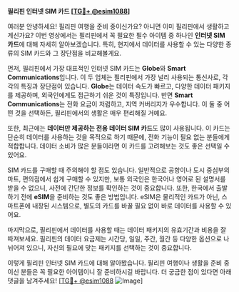 **필리핀 인터넷 SIM 카드 [[TG💪+ @esim1088](https://t.me/s/esim1088)]**

여러분 안녕하세요! 필리핀 여행을 준비 중이신가요? 아니면 이미 필리핀에서 생활하고 계신가요? 이번 영상에서는 필리핀에서 꼭 필요한 필수 아이템 중 하나인 **인터넷 SIM 카드**에 대해 자세히 알아보겠습니다. 특히, 현지에서 데이터를 사용할 수 있는 다양한 종류의 SIM 카드와 그 장단점을 비교해볼게요.

먼저, 필리핀에서 가장 대표적인 인터넷 SIM 카드는 **Globe**와 **Smart Communications**입니다. 이 두 업체는 필리핀에서 가장 널리 사용되는 통신사로, 각각의 특징과 장단점이 있습니다. **Globe**는 데이터 속도가 빠르고, 다양한 데이터 패키지를 제공하며, 외국인에게도 접근하기 쉬운 것이 특징입니다. 반면 **Smart Communications**는 전화 요금이 저렴하고, 지역 커버리지가 우수합니다. 이 둘 중 어떤 것을 선택하든, 필리핀에서의 생활은 매우 편리해질 거예요.

또한, 최근에는 **데이터만 제공하는 전용 데이터 SIM 카드**도 많이 사용됩니다. 이 카드는 단순히 데이터를 사용하는 것을 목적으로 하기 때문에, 전화 기능이 필요 없는 분들에게 적합합니다. 데이터 소비가 많은 분들이라면 이 카드를 고려해보는 것도 좋은 선택일 수 있어요.

SIM 카드를 구매할 때 주의해야 할 점도 있습니다. 일반적으로 공항이나 도시 중심부의 마트, 편의점에서 쉽게 구매할 수 있지만, 보통 외국인은 한국어나 영어로 된 설명서를 받을 수 없으니, 사전에 간단한 정보를 확인하는 것이 중요합니다. 또한, 한국에서 출발하기 전에 **eSIM**을 준비하는 것도 좋은 방법입니다. eSIM은 물리적인 카드가 아닌, 스마트폰에 내장된 시스템으로, 별도의 카드를 바꿀 필요 없이 바로 데이터를 사용할 수 있어요.

마지막으로, 필리핀에서 데이터를 사용할 때는 데이터 패키지의 유효기간과 비용을 잘 따져보세요. 필리핀의 데이터 요금제는 시간당, 일일, 주간, 월간 등 다양한 옵션으로 나뉘어져 있으니, 자신의 필요에 맞는 패키지를 선택하는 것이 중요합니다.

이렇게 필리핀 인터넷 SIM 카드에 대해 알아봤습니다. 필리핀 여행이나 생활을 준비 중이신 분들은 꼭 필요한 아이템이니 잘 준비하시길 바랍니다. 더 궁금한 점이 있다면 아래 댓글을 남겨주세요! [[TG💪+ @esim1088](https://t.me/s/esim1088) ![Image](https://i.postimg.cc/Y0z9fWf4/image.png)]